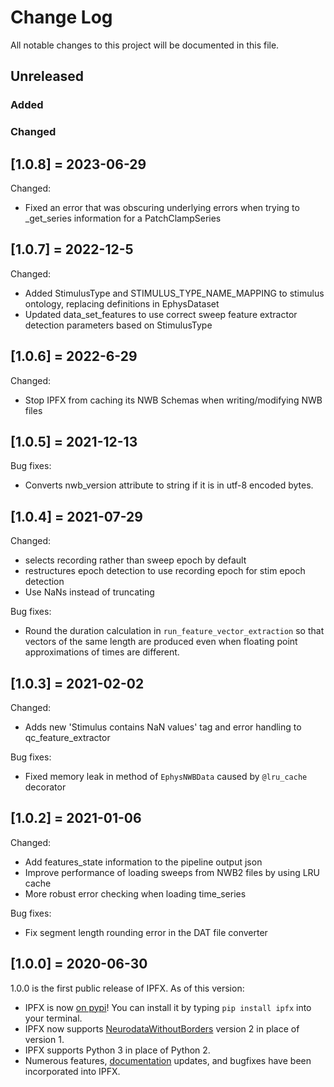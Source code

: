 # Change Log
All notable changes to this project will be documented in this file.

## Unreleased

### Added

### Changed

## [1.0.8] = 2023-06-29
Changed:
- Fixed an error that was obscuring underlying errors when trying to _get_series information for a PatchClampSeries

## [1.0.7] = 2022-12-5
Changed:
- Added StimulusType and STIMULUS_TYPE_NAME_MAPPING to stimulus ontology, replacing definitions in EphysDataset
- Updated data_set_features to use correct sweep feature extractor detection parameters based on StimulusType

## [1.0.6] = 2022-6-29
Changed: 
- Stop IPFX from caching its NWB Schemas when writing/modifying NWB files

## [1.0.5] = 2021-12-13
Bug fixes: 
- Converts nwb_version attribute to string if it is in utf-8 encoded bytes.

## [1.0.4] = 2021-07-29
Changed:
- selects recording rather than sweep epoch by default
- restructures epoch detection to use recording epoch for stim epoch detection
- Use NaNs instead of truncating

Bug fixes:
- Round the duration calculation in `run_feature_vector_extraction` so that
vectors of the same length are produced even when floating point approximations
of times are different.

## [1.0.3] = 2021-02-02
Changed:
- Adds new 'Stimulus contains NaN values' tag and error handling to qc_feature_extractor

Bug fixes:
- Fixed memory leak in method of `EphysNWBData` caused by `@lru_cache` decorator

## [1.0.2] = 2021-01-06

Changed:
- Add features_state information to the pipeline output json
- Improve performance of loading sweeps from NWB2 files by using LRU cache
- More robust error checking when loading time_series

Bug fixes:
- Fix segment length rounding error in the DAT file converter

## [1.0.0] = 2020-06-30

1.0.0 is the first public release of IPFX. As of this version:
- IPFX is now [on pypi](https://pypi.org/project/IPFX/)! You can install it by typing `pip install ipfx` into your terminal.
- IPFX now supports [NeurodataWithoutBorders](https://www.nwb.org) version 2 in place of version 1.
- IPFX supports Python 3 in place of Python 2.
- Numerous features, [documentation](https://ipfx.readthedocs.io/en/latest/) updates, and bugfixes have been incorporated into IPFX.
